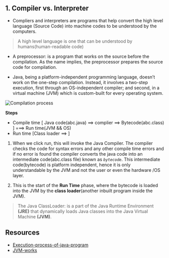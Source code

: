 ## 1. Compiler vs. Interpreter
- Compliers and interpreters are programs that help convert the high level language (Source Code) into machine codes to be understood by the computers.

>  A high level language is one that can be understood by humans(human-readable code)

- A preprocessor: is a program that works on the source before the compilation. As the name implies, the preprocessor prepares the source code for compilation.

- Java, being a platform-independent programming language, doesn’t work on the one-step compilation. Instead, it involves a two-step execution, first through an OS-independent compiler; and second, in a virtual machine (JVM) which is custom-built for every operating system.

![Compilation process](https://sp-ao.shortpixel.ai/client/to_avif,q_glossy,ret_img,w_839/https://simplesnippets.tech/wp-content/uploads/2018/03/java-execution-flow-diagram.png)

**Steps**

- Compile time [ Java code(abc.java) ==> complier ==> Bytecode(abc.class) ] ===> Run time(JVM && OS)
- Run time [Class loader ==> ]

1. When we click run, this will invoke the Java Compiler. The compiler checks the code for syntax errors and any other compile time errors and if no error is found the compiler converts the java code into an intermediate code(abc.class file) known as *`bytecode`*. This intermediate code(bytecode) is platform independent, hence it is only understandable by the JVM and not the user or even the hardware /OS layer.

2. This is the start of the **Run Time** phase, where the bytecode is loaded into the JVM by the **class loader**(another inbuilt program inside the JVM).

> The Java ClassLoader: is a part of the Java Runtime Environment **(JRE)** that dynamically loads Java classes into the Java Virtual Machine **(JVM)**. 

## Resources
- [Execution-process-of-java-program](https://simplesnippets.tech/execution-process-of-java-program-in-detail-working-of-just-it-time-compiler-jit-in-detail/)
- [JVM-works](https://www.geeksforgeeks.org/jvm-works-jvm-architecture/)